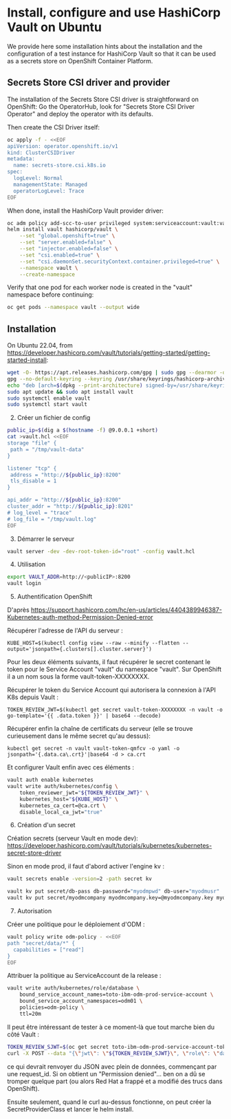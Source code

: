 # Install, configure and use HashiCorp Vault on Ubuntu

We provide here some installation hints about the installation and the configuration of a test instance for HashiCorp Vault so that it can be used as a secrets store on OpenShift Container Platform.

## Secrets Store CSI driver and provider

The installation of the Secrets Store CSI driver is straightforward on OpenShift: Go the OperatorHub, look for "Secrets Store CSI Driver Operator" and deploy the operator with its defaults.

Then create the CSI Driver itself:

```bash
oc apply -f - <<EOF
apiVersion: operator.openshift.io/v1
kind: ClusterCSIDriver
metadata:
  name: secrets-store.csi.k8s.io
spec:
  logLevel: Normal
  managementState: Managed
  operatorLogLevel: Trace
EOF
```

When done, install the HashiCorp Vault provider driver:

```bash
oc adm policy add-scc-to-user privileged system:serviceaccount:vault:vault-csi-provider
helm install vault hashicorp/vault \
    --set "global.openshift=true" \
    --set "server.enabled=false" \
    --set "injector.enabled=false" \
    --set "csi.enabled=true" \
    --set "csi.daemonSet.securityContext.container.privileged=true" \
    --namespace vault \
    --create-namespace
```

Verify that one pod for each worker node is created in the "vault" namespace before continuing:

```bash
oc get pods --namespace vault --output wide
```

## Installation

On Ubuntu 22.04, from https://developer.hashicorp.com/vault/tutorials/getting-started/getting-started-install:

```bash
wget -O- https://apt.releases.hashicorp.com/gpg | sudo gpg --dearmor -o /usr/share/keyrings/hashicorp-archive-keyring.gpg
gpg --no-default-keyring --keyring /usr/share/keyrings/hashicorp-archive-keyring.gpg --fingerprint
echo "deb [arch=$(dpkg --print-architecture) signed-by=/usr/share/keyrings/hashicorp-archive-keyring.gpg] https://apt.releases.hashicorp.com $(lsb_release -cs) main" | sudo tee /etc/apt/sources.list.d/hashicorp.list
sudo apt update && sudo apt install vault
sudo systemctl enable vault
sudo systemctl start vault
```

2. Créer un fichier de config

```bash
public_ip=$(dig a $(hostname -f) @9.0.0.1 +short)
cat >vault.hcl <<EOF
storage "file" {
 path = "/tmp/vault-data"
}

listener "tcp" {
 address = "http://${public_ip}:8200"
 tls_disable = 1
}

api_addr = "http://${public_ip}:8200"
cluster_addr = "http://${public_ip}:8201"
# log_level = "trace"
# log_file = "/tmp/vault.log"
EOF
```

3. Démarrer le serveur

```bash
vault server -dev -dev-root-token-id="root" -config vault.hcl
```

4. Utilisation

```bash
export VAULT_ADDR=http://<publicIP>:8200
vault login
```

5. Authentification OpenShift

D'après https://support.hashicorp.com/hc/en-us/articles/4404389946387-Kubernetes-auth-method-Permission-Denied-error

Récupérer l'adresse de l'API du serveur :

    KUBE_HOST=$(kubectl config view --raw --minify --flatten --output='jsonpath={.clusters[].cluster.server}')

Pour les deux éléments suivants, il faut récupérer le secret contenant le token pour le Service Account "vault" du namespace "vault". Sur OpenShift il a un nom sous la forme vault-token-XXXXXXXX.

Récupérer le token du Service Account qui autorisera la connexion à l'API K8s depuis Vault :

    TOKEN_REVIEW_JWT=$(kubectl get secret vault-token-XXXXXXXX -n vault -o go-template='{{ .data.token }}' | base64 --decode)

Récupérer enfin la chaîne de certificats du serveur (elle se trouve curieusement dans le même secret qu'au dessus):

    kubectl get secret -n vault vault-token-qmfcv -o yaml -o jsonpath='{.data.ca\.crt}'|base64 -d > ca.crt

Et configurer Vault enfin avec ces éléments :

```bash
vault auth enable kubernetes
vault write auth/kubernetes/config \
    token_reviewer_jwt="${TOKEN_REVIEW_JWT}" \
    kubernetes_host="${KUBE_HOST}" \
    kubernetes_ca_cert=@ca.crt \
    disable_local_ca_jwt="true"
```

6. Création d'un secret

Création secrets (serveur Vault en mode dev): https://developer.hashicorp.com/vault/tutorials/kubernetes/kubernetes-secret-store-driver

Sinon en mode prod, il faut d'abord activer l'engine kv :

```bash
vault secrets enable -version=2 -path secret kv
```

```bash
vault kv put secret/db-pass db-password="myodmpwd" db-user="myodmusr"
vault kv put secret/myodmcompany myodmcompany.key=@myodmcompany.key myodmcompany.crt=@myodmcompany.crt
```

7. Autorisation

Créer une politique pour le déploiement d'ODM :

```bash
vault policy write odm-policy - <<EOF
path "secret/data/*" {
  capabilities = ["read"]
}
EOF
```

Attribuer la politique au ServiceAccount de la release :

```bash
vault write auth/kubernetes/role/database \
    bound_service_account_names=toto-ibm-odm-prod-service-account \
    bound_service_account_namespaces=odm01 \
    policies=odm-policy \
    ttl=20m
```

Il peut être intéressant de tester à ce moment-là que tout marche bien du côté Vault :

```bash
TOKEN_REVIEW_SJWT=$(oc get secret toto-ibm-odm-prod-service-account-token-XXXXXXXX -n odm01 -o jsonpath='{.data.token}'|base64 -d)
curl -X POST --data "{\"jwt\": \"${TOKEN_REVIEW_SJWT}\", \"role\": \"database\"}" http://<publicIP>:8200/v1/auth/kubernetes/login
```

ce qui devrait renvoyer du JSON avec plein de données, commençant par une request_id. Si on obtient un "Permission denied"... ben on a dû se tromper quelque part (ou alors Red Hat a frappé et a modifié des trucs dans OpenShift).

Ensuite seulement, quand le curl au-dessus fonctionne, on peut créer la SecretProviderClass et lancer le helm install.
